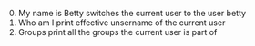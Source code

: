 0. My name is Betty
switches the current user to the user betty
1. Who am I
print effective unsername of the current user
2. Groups
print all the groups the current user is part of 
